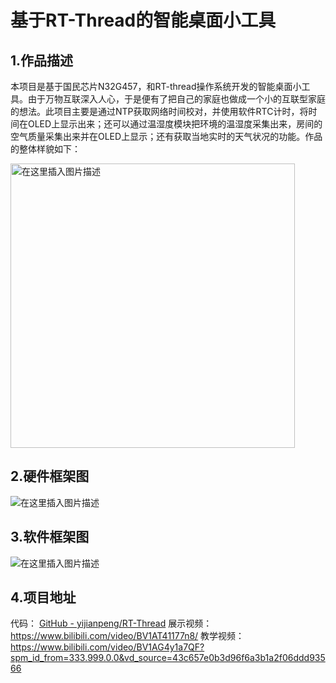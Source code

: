 # 基于RT-Thread的智能桌面小工具

## 1.作品描述

本项目是基于国民芯片N32G457，和RT-thread操作系统开发的智能桌面小工具。由于万物互联深入人心，于是便有了把自己的家庭也做成一个小的互联型家庭的想法。此项目主要是通过NTP获取网络时间校对，并使用软件RTC计时，将时间在OLED上显示出来；还可以通过温湿度模块把环境的温湿度采集出来，房间的空气质量采集出来并在OLED上显示；还有获取当地实时的天气状况的功能。作品的整体样貌如下：

<img title="" src="https://img-blog.csdnimg.cn/013a8abcad674c69966e5c155fa13d48.png" alt="在这里插入图片描述" data-align="center" width="455">

## 2.硬件框架图

<img src="https://img-blog.csdnimg.cn/d4162fa9864f42b4ab672c15d049395a.png" title="" alt="在这里插入图片描述" data-align="center">

## 3.软件框架图

<img title="" src="https://img-blog.csdnimg.cn/8137d53e21cf4a35abfa9c6edd25f872.png" alt="在这里插入图片描述" data-align="center">

## 4.项目地址
代码：
[GitHub - yijianpeng/RT-Thread](https://github.com/yijianpeng/RT-Thread)
展示视频：
https://www.bilibili.com/video/BV1AT41177n8/
教学视频：
https://www.bilibili.com/video/BV1AG4y1a7QF?spm_id_from=333.999.0.0&vd_source=43c657e0b3d96f6a3b1a2f06ddd93566
